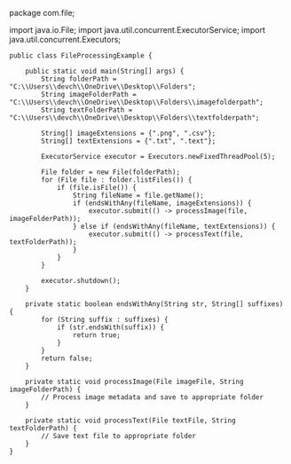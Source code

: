 package com.file;

import java.io.File;
import java.util.concurrent.ExecutorService;
import java.util.concurrent.Executors;

	public class FileProcessingExample {

		public static void main(String[] args) {
	        String folderPath = "C:\\Users\\devch\\OneDrive\\Desktop\\Folders";
	        String imageFolderPath = "C:\\Users\\devch\\OneDrive\\Desktop\\Folders\\imagefolderpath";
	        String textFolderPath = "C:\\Users\\devch\\OneDrive\\Desktop\\Folders\\textfolderpath";

	        String[] imageExtensions = {".png", ".csv"};
	        String[] textExtensions = {".txt", ".text"};

	        ExecutorService executor = Executors.newFixedThreadPool(5);

	        File folder = new File(folderPath);
	        for (File file : folder.listFiles()) {
	            if (file.isFile()) {
	                String fileName = file.getName();
	                if (endsWithAny(fileName, imageExtensions)) {
	                    executor.submit(() -> processImage(file, imageFolderPath));
	                } else if (endsWithAny(fileName, textExtensions)) {
	                    executor.submit(() -> processText(file, textFolderPath));
	                }
	            }
	        }

	        executor.shutdown();
	    }

	    private static boolean endsWithAny(String str, String[] suffixes) {
	        for (String suffix : suffixes) {
	            if (str.endsWith(suffix)) {
	                return true;
	            }
	        }
	        return false;
	    }

	    private static void processImage(File imageFile, String imageFolderPath) {
	        // Process image metadata and save to appropriate folder
	    }

	    private static void processText(File textFile, String textFolderPath) {
	        // Save text file to appropriate folder
	    }
	}


